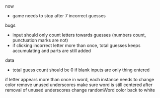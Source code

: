 now
- game needs to stop after 7 incorrect guesses

bugs 
- input should only count letters towards guesses (numbers count, punctuation marks are not)
- if clicking incorrect letter more than once, total guesses keeps accumulating and parts are still added 

data
- total guess count should be 0 if blank inputs are only thing entered 


if letter appears more than once in word, each instance needs to change color 
remove unused underscores
make sure word is still centered after removal of unused underscores
change randomWord color back to white 